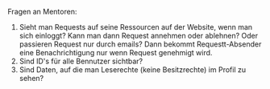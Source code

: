 Fragen an Mentoren:
1. Sieht man Requests auf seine Ressourcen auf der Website, wenn man sich einloggt? Kann man dann Request annehmen oder ablehnen? Oder passieren Request nur durch emails? Dann bekommt Requestt-Absender eine Benachrichtigung nur wenn Request genehmigt wird.
2. Sind ID's für alle Bennutzer sichtbar?
3. Sind Daten, auf die man Leserechte (keine Besitzrechte) im Profil zu sehen? 
